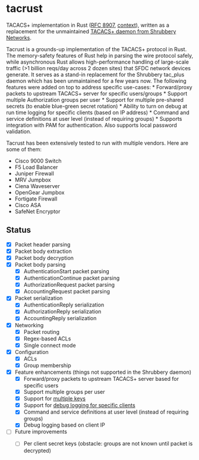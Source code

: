 # tacrust

TACACS+ implementation in Rust ([RFC 8907](https://www.rfc-editor.org/rfc/rfc8907.html), [context](https://salesforce.quip.com/ClnrA3p0oPbQ)), written as a replacement for the unmaintained [TACACS+ daemon from Shrubbery Networks](https://www.shrubbery.net/tac_plus/).

Tacrust is a grounds-up implementation of the TACACS+ protocol in Rust. The memory-safety features of Rust help in parsing the wire protocol safely, while asynchronous Rust  allows high-performance handling of large-scale traffic (>1 billion reqs/day across 2 dozen sites) that SFDC network devices generate. It serves as a stand-in replacement for the Shrubbery tac_plus daemon which has been unmaintained for a few years now. The following features were added on top to address specific use-cases:
    * Forward/proxy packets to upstream TACACS+ server for specific users/groups
    * Support multiple Authorization groups per user
    * Support for multiple pre-shared secrets (to enable blue-green secret rotation)
    * Ability to turn on debug at run time logging for specific clients (based on IP address)
    * Command and service definitions at user level (instead of requiring groups)
    * Supports integration with PAM for authentication. Also supports local password validation. 

Tacrust has been extensively tested to run with multiple vendors. Here are some of them:
- Cisco 9000 Switch
- F5 Load Balancer
- Juniper Firewall
- MRV Jumpbox
- Ciena Waveserver
- OpenGear Jumpbox
- Fortigate Firewall
- Cisco ASA
- SafeNet Encryptor

## Status

- [x] Packet header parsing
- [x] Packet body extraction
- [x] Packet body decryption
- [x] Packet body parsing
  - [x] AuthenticationStart packet parsing
  - [x] AuthenticationContinue packet parsing
  - [x] AuthorizationRequest packet parsing
  - [x] AccountingRequest packet parsing
- [x] Packet serialization
  - [x] AuthenticationReply serialization
  - [x] AuthorizationReply serialization
  - [x] AccountingReply serialization
- [x] Networking
  - [x] Packet routing
  - [x] Regex-based ACLs
  - [x] Single connect mode
- [x] Configuration
  - [x] ACLs
  - [x] Group membership
- [x] Feature enhancements (things not supported in the Shrubbery daemon)
  - [x] Forward/proxy packets to upstream TACACS+ server based for specific users
  - [x] Support multiple groups per user
  - [x] Support for [multiple keys](https://git.soma.salesforce.com/Kuleana/tacacs/pull/3)
  - [x] Support for [debug logging for specific clients](https://git.soma.salesforce.com/Kuleana/tacrust/pull/215)
  - [x] Command and service definitions at user level (instead of requiring groups)
  - [x] Debug logging based on client IP
- [ ] Future improvements
  - [ ] Per client secret keys (obstacle: groups are not known until packet is decrypted)

